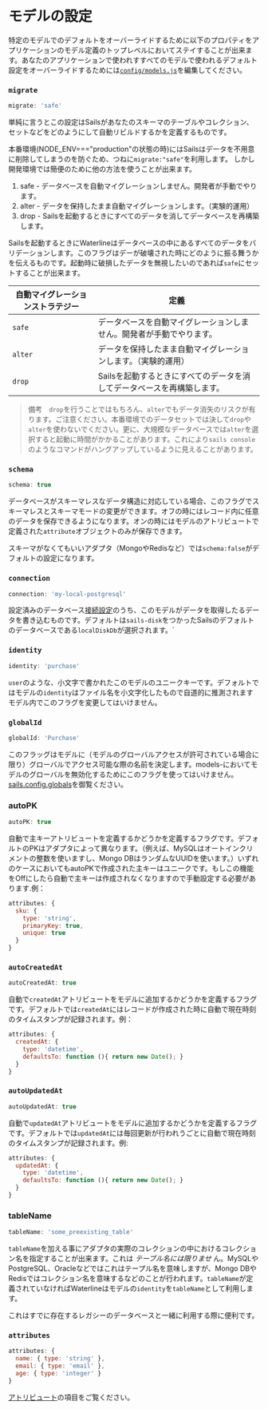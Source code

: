 # モデルの設定

特定のモデルでのデフォルトをオーバーライドするために以下のプロパティをアプリケーションのモデル定義のトップレベルにおいてステイすることが出来ます。あなたのアプリケーションで使われすすべてのモデルで使われるデフォルト設定をオーバーライドするためには[`config/models.js`](https://github.com/balderdashy/sails-docs/blob/master/PAGE_NEEDED.md)を編集してください。






### `migrate`

```javascript
migrate: 'safe'
```

単純に言うとこの設定はSailsがあなたのスキーマのテーブルやコレクション、セットなどをどのようにして自動リビルドするかを定義するものです。

本番環境(NODE_ENV==="production"の状態の時)にはSailsはデータを不用意に削除してしまうのを防ぐため、つねに`migrate:"safe"`を利用します。
しかし開発環境では簡便のために他の方法を使うことが出来ます。

 1. safe  - データベースを自動マイグレーションしません。開発者が手動でやります。
 2. alter - データを保持したまま自動マイグレーションします。（実験的運用）
 3. drop  - Sailsを起動するときにすべてのデータを消してデータベースを再構築します。

Sailsを起動するときにWaterlineはデータベースの中にあるすべてのデータをバリデーションします。このフラグはデーが破壊された時にどのように振る舞うかを伝えるものです。起動時に破損したデータを無視したいのであれば`safe`にセットすることが出来ます。


|  自動マイグレーションストラテジー  | 定義 |
|-------------|----------------------------------------------|
|`safe`       | データベースを自動マイグレーションしません。開発者が手動でやります。
|`alter`      | データを保持したまま自動マイグレーションします。（実験的運用）
|`drop`       | Sailsを起動するときにすべてのデータを消してデータベースを再構築します。


> 備考　`drop`を行うことではもちろん、`alter`でもデータ消失のリスクが有ります。ご注意ください。本番環境でのデータセットでは決して`drop`や`alter`を使わないでください。更に、大規模なデータベースでは`alter`を選択すると起動に時間がかかることがあります。これにより`sails console`のようなコマンドがハングアップしているように見えることがあります。



### `schema`

```javascript
schema: true
```

データベースがスキーマレスなデータ構造に対応している場合、このフラグでスキーマレスとスキーマモードの変更ができます。オフの時にはレコード内に任意のデータを保存できるようになります。オンの時にはモデルのアトリビュートで定義された`attribute`オブジェクトのみが保存できます。

スキーマがなくてもいいアダプタ（MongoやRedisなど）では`schema:false`がデフォルトの設定になります。



### `connection`

```javascript
connection: 'my-local-postgresql'
```

設定済みのデータベース[接続設定](http://sailsjs.org/documentation/reference/sails.config/sails.config.connections.html)のうち、このモデルがデータを取得したるデータを書き込むものです。デフォルトは`sails-disk`をつかったSailsのデフォルトのデータベースである`localDiskDb`が選択されます。`


### `identity`

```javascript
identity: 'purchase'
```

`user`のような、小文字で書かれたこのモデルのユニークキーです。デフォルトではモデルの`identity`はファイル名を小文字化したもので自道的に推測されますモデル内でこのフラグを変更してはいけません。

### `globalId`

```javascript
globalId: 'Purchase'
```

このフラッグはモデルに（モデルのグローバルアクセスが許可されている場合に限り）グローバルでアクセス可能な際の名前を決定します。models-においてモデルのグローバルを無効化するためにこのフラグを使ってはいけません。[sails.config.globals](http://sailsjs.org/documentation/concepts/Globals?q=disabling-globals)を御覧ください。



### autoPK

```javascript
autoPK: true
```

自動で主キーアトリビュートを定義するかどうかを定義するフラグです。デフォルトのPKはアダプタによって異なります。（例えば、MySQLはオートインクリメントの整数を使いますし、Mongo DBはランダムなUUIDを使います。）いずれのケースにおいてもautoPKで作成された主キーはユニークです。もしこの機能をOffにしたら自動で主キーは作成されなくなりますので手動設定する必要があります.例：

```js
attributes: {
  sku: {
    type: 'string',
    primaryKey: true,
    unique: true
  }
}
```

### `autoCreatedAt`

```javascript
autoCreatedAt: true
```

自動で`createdAt`アトリビュートをモデルに追加するかどうかを定義するフラグです。デフォルトでは`createdAt`にはレコードが作成された時に自動で現在時刻のタイムスタンプが記録されます。例：

```js
attributes: {
  createdAt: {
    type: 'datetime',
    defaultsTo: function (){ return new Date(); }
  }
}
```

### `autoUpdatedAt`

```javascript
autoUpdatedAt: true
```
自動で`updatedAt`アトリビュートをモデルに追加するかどうかを定義するフラグです。デフォルトでは`updatedAt`には毎回更新が行われうごとに自動で現在時刻のタイムスタンプが記録されます。例: 

```js
attributes: {
  updatedAt: {
    type: 'datetime',
    defaultsTo: function (){ return new Date(); }
  }
}
```


### tableName

```javascript
tableName: 'some_preexisting_table'
```

`tableName`を加える事にアダプタの実際のコレクションの中におけるコレクション名を指定することが出来ます。これは _テーブル名には限りませ_ ん。MySQLやPostgreSQL、Oracleなどではこれはテープル名を意味しますが、Mongo DBやRedisではコレクション名を意味するなどのことが行われます。`tableName`が定義されていなければWaterlineはモデルの`identity`を`tableName`として利用します。

これはすでに存在するレガシーのデータベースと一緒に利用する際に便利です。

<!-- in WL2, this is `cid` (but is backwards-compatible) -->



### `attributes`

```js
attributes: {
  name: { type: 'string' },
  email: { type: 'email' },
  age: { type: 'integer' }
}
```

[アトリビュート](http://sailsjs.org/documentation/concepts/ORM/Attributes.html)の項目をご覧ください。



<docmeta name="uniqueID" value="Modelconfiguration960213">
<docmeta name="displayName" value="Model Settings">

